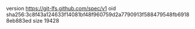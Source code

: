 version https://git-lfs.github.com/spec/v1
oid sha256:3c8f43a124633f14081bf48f960759d2a7790913f588479548fb69188eb883ed
size 19428
